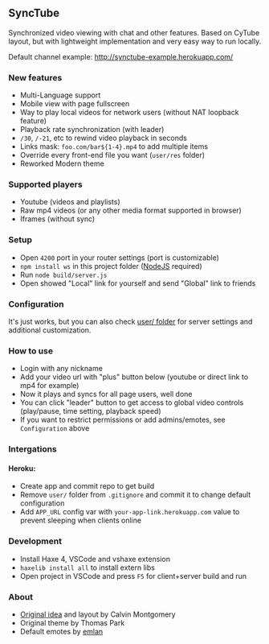 ## SyncTube
Synchronized video viewing with chat and other features.
Based on CyTube layout, but with lightweight implementation and very easy way to run locally.

Default channel example: http://synctube-example.herokuapp.com/

### New features
- Multi-Language support
- Mobile view with page fullscreen
- Way to play local videos for network users (without NAT loopback feature)
- Playback rate synchronization (with leader)
- `/30`, `/-21`, etc to rewind video playback in seconds
- Links mask: `foo.com/bar${1-4}.mp4` to add multiple items
- Override every front-end file you want (`user/res` folder)
- Reworked Modern theme

### Supported players
- Youtube (videos and playlists)
- Raw mp4 videos (or any other media format supported in browser)
- Iframes (without sync)

### Setup
- Open `4200` port in your router settings (port is customizable)
- `npm install ws` in this project folder ([NodeJS](https://nodejs.org) required)
- Run `node build/server.js`
- Open showed "Local" link for yourself and send "Global" link to friends

### Configuration
It's just works, but you can also check [user/ folder](/user/README.md) for server settings and additional customization.

### How to use
- Login with any nickname
- Add your video url with "plus" button below (youtube or direct link to mp4 for example)
- Now it plays and syncs for all page users, well done
- You can click "leader" button to get access to global video controls (play/pause, time setting, playback speed)
- If you want to restrict permissions or add admins/emotes, see `Configuration` above

### Intergations
#### Heroku:
- Create app and commit repo to get build
- Remove `user/` folder from `.gitignore` and commit it to change default configuration
- Add `APP_URL` config var with `your-app-link.herokuapp.com` value to prevent sleeping when clients online

### Development
- Install Haxe 4, VSCode and vshaxe extension
- `haxelib install all` to install extern libs
- Open project in VSCode and press `F5` for client+server build and run

### About
- [Original idea](https://github.com/calzoneman/sync) and layout by Calvin Montgomery
- Original theme by Thomas Park
- Default emotes by [emlan](https://www.deviantart.com/emlan)
